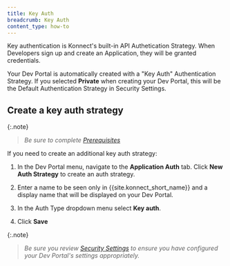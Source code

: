 ```yaml
---
title: Key Auth
breadcrumb: Key Auth
content_type: how-to
---
```


Key authentication is Konnect's built-in API Authetication Strategy. When Developers sign up and create an Application, they will be granted credentials.

Your Dev Portal is automatically created with a "Key Auth" Authentication Strategy. If you selected **Private** when creating your Dev Portal, this will be the Default Authentication Strategy in Security Settings.

## Create a key auth strategy

{:.note}
> *Be sure to complete [Prerequisites](/dev-portal/auth-strategies#prerequisites)*

If you need to create an additional key auth strategy:

1. In the Dev Portal menu, navigate to the **Application Auth** tab. Click **New Auth Strategy** to create an auth strategy.

2. Enter a name to be seen only in {{site.konnect_short_name}} and a display name that will be displayed on your Dev Portal.

3. In the Auth Type dropdown menu select **Key auth**.

4. Click **Save**

{:.note}
> *Be sure you review [Security Settings](/dev-portal/portals/settings/security) to ensure you have configured your Dev Portal's settings appropriately.*
